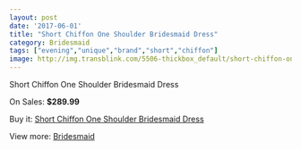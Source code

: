 ```yaml
---
layout: post
date: '2017-06-01'
title: "Short Chiffon One Shoulder Bridesmaid Dress"
category: Bridesmaid
tags: ["evening","unique","brand","short","chiffon"]
image: http://img.transblink.com/5506-thickbox_default/short-chiffon-one-shoulder-bridesmaid-dress.jpg
---
```

Short Chiffon One Shoulder Bridesmaid Dress

On Sales: **$289.99**
<a href="https://www.transblink.com/en/bridesmaid/1787-short-chiffon-one-shoulder-bridesmaid-dress.html"><amp-img layout="responsive" width="600" height="600" src="//img.transblink.com/5506-thickbox_default/short-chiffon-one-shoulder-bridesmaid-dress.jpg" alt="Short Chiffon One Shoulder Bridesmaid Dress 0" /></a>
<a href="https://www.transblink.com/en/bridesmaid/1787-short-chiffon-one-shoulder-bridesmaid-dress.html"><amp-img layout="responsive" width="600" height="600" src="//img.transblink.com/5507-thickbox_default/short-chiffon-one-shoulder-bridesmaid-dress.jpg" alt="Short Chiffon One Shoulder Bridesmaid Dress 1" /></a>

Buy it: [Short Chiffon One Shoulder Bridesmaid Dress](https://www.transblink.com/en/bridesmaid/1787-short-chiffon-one-shoulder-bridesmaid-dress.html "Short Chiffon One Shoulder Bridesmaid Dress")

View more: [Bridesmaid](https://www.transblink.com/en/4-bridesmaid "Bridesmaid")